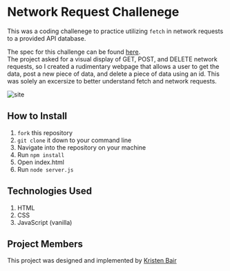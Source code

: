 # Network Request Challenege

This was a coding challenege to practice utilizing <code>fetch</code> in network requests to a provided API database.

The spec for this challenge can be found [here](https://frontend.turing.io/lessons/module-2/network-request-exercises.html).
<br>
The project asked for a visual display of GET, POST, and DELETE network requests, so I created a rudimentary webpage that allows a user to get the data, post a new piece of data, and delete a piece of data using an id. This was solely an excersize to better understand fetch and network requests. 

![site](https://media.giphy.com/media/aKG0O5evMhEl5lXC0a/giphy.gif)

## How to Install
1. `fork` this repository
2. `git clone` it down to your command line
3. Navigate into the repository on your machine
4. Run `npm install`
5. Open index.html
6. Run <code>node server.js</code>

## Technologies Used
1. HTML
2. CSS
3. JavaScript (vanilla)

## Project Members
This project was designed and implemented by [Kristen Bair](https://github.com/kristenmb)


